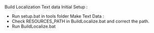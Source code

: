 Build Localization Text data 
 Initial Setup : 
  - Run setup.bat in tools folder 
 Make Text Data :
  - Check RESOURCES_PATH in BuildLocalize.bat and correct the path. 
  - Run BuildLocalize.bat 